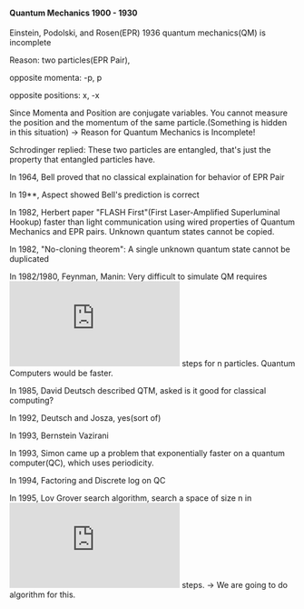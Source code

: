 #### Quantum Mechanics 1900 - 1930
Einstein, Podolski, and Rosen(EPR) 1936 quantum mechanics(QM) is incomplete

Reason: two particles(EPR Pair), 

opposite momenta: -p, p

opposite positions: x, -x

Since Momenta and Position are conjugate variables. You cannot measure the position and the momentum of the same particle.(Something is hidden in this situation) -> Reason for Quantum Mechanics is Incomplete!

Schrodinger replied: These two particles are entangled, that's just the property that entangled particles have.

In 1964, Bell proved that no classical explaination for behavior of EPR Pair

In 19**, Aspect showed Bell's prediction is correct

In 1982, Herbert paper "FLASH First"(First Laser-Amplified Superluminal Hookup) faster than light communication using wired properties of Quantum Mechanics and EPR pairs. Unknown quantum states cannot be copied.

In 1982, "No-cloning theorem": A single unknown quantum state cannot be duplicated

In 1982/1980, Feynman, Manin: Very difficult to simulate QM requires ![2 pow n](http://latex.codecogs.com/gif.latex?%5Cdpi%7B150%7D%20%5Clarge%20%5E%7B2%5E%7Bn%7D%7D) steps for n particles. Quantum Computers would be faster.

In 1985, David Deutsch described QTM, asked is it good for classical computing?

In 1992, Deutsch and Josza, yes(sort of)

In 1993, Bernstein Vazirani

In 1993, Simon came up a problem that exponentially faster on a quantum computer(QC), which uses periodicity.

In 1994, Factoring and Discrete log on QC

In 1995, Lov Grover search algorithm, search a space of size n in ![root n](http://latex.codecogs.com/gif.latex?%5Cdpi%7B300%7D%20%5Clarge%20%5E%7B%5Csqrt%7Bn%7D%7D) steps. -> We are going to do algorithm for this.
